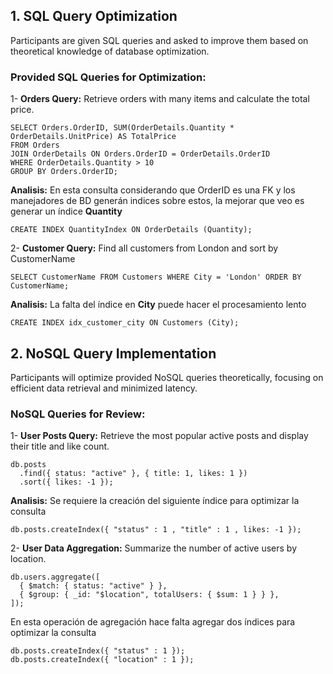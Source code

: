 ## 1. SQL Query Optimization
Participants are given SQL queries and asked to improve them based on theoretical knowledge of database optimization.

### Provided SQL Queries for Optimization:

  1- **Orders Query:** Retrieve orders with many items and calculate the total price.

```
SELECT Orders.OrderID, SUM(OrderDetails.Quantity * OrderDetails.UnitPrice) AS TotalPrice
FROM Orders
JOIN OrderDetails ON Orders.OrderID = OrderDetails.OrderID
WHERE OrderDetails.Quantity > 10
GROUP BY Orders.OrderID;
```
**Analisis:** En esta consulta considerando que OrderID es una FK y los manejadores de BD generán indices sobre estos, la mejorar que veo es generar un índice **Quantity**

```
CREATE INDEX QuantityIndex ON OrderDetails (Quantity);
```

  2- **Customer Query:** Find all customers from London and sort by CustomerName

```
SELECT CustomerName FROM Customers WHERE City = 'London' ORDER BY CustomerName;
```
**Analisis:** La falta del índice en **City** puede hacer el procesamiento lento

```
CREATE INDEX idx_customer_city ON Customers (City);
```


## 2. NoSQL Query Implementation
Participants will optimize provided NoSQL queries theoretically, focusing on efficient data retrieval and minimized latency.

### NoSQL Queries for Review:

  1- **User Posts Query:** Retrieve the most popular active posts and display their title and like count.

```
db.posts
  .find({ status: "active" }, { title: 1, likes: 1 })
  .sort({ likes: -1 });
```
**Analisis:** Se requiere la creación del siguiente índice para optimizar la consulta

```
db.posts.createIndex({ "status" : 1 , "title" : 1 , likes: -1 });
```

  2- **User Data Aggregation:** Summarize the number of active users by location.

```
db.users.aggregate([
  { $match: { status: "active" } },
  { $group: { _id: "$location", totalUsers: { $sum: 1 } } },
]);
```

En esta operación de agregación hace falta agregar dos índices para optimizar la consulta

```
db.posts.createIndex({ "status" : 1 });
db.posts.createIndex({ "location" : 1 });
```
